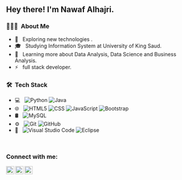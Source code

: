 <h2> Hey there! I'm Nawaf Alhajri.</h2>

<h3> 👨🏻‍💻 &nbsp;About Me </h3>

- 🤔 &nbsp; Exploring new technologies .
- 🎓 &nbsp; Studying Information System  at University of King Saud.
- 🌱 &nbsp; Learning more about Data Analysis, Data Science and Business Analysis.
- ⚡ &nbsp; full stack developer.

<h3> 🛠 &nbsp;Tech Stack</h3>

- 💻 &nbsp;
  ![Python](https://img.shields.io/badge/-Python-333333?style=flat&logo=python)
  ![Java](https://img.shields.io/badge/-Java-333333?style=flat&logo=Java&logoColor=007396)
- 🌐 &nbsp;
  ![HTML5](https://img.shields.io/badge/-HTML5-333333?style=flat&logo=HTML5)
  ![CSS](https://img.shields.io/badge/-CSS-333333?style=flat&logo=CSS3&logoColor=1572B6)
  ![JavaScript](https://img.shields.io/badge/-JavaScript-333333?style=flat&logo=javascript)
  ![Bootstrap](https://img.shields.io/badge/-Bootstrap-333333?style=flat&logo=bootstrap&logoColor=563D7C)
- 🛢 &nbsp;
  ![MySQL](https://img.shields.io/badge/-MySQL-333333?style=flat&logo=mysql)
- ⚙️ &nbsp;
  ![Git](https://img.shields.io/badge/-Git-333333?style=flat&logo=git)
  ![GitHub](https://img.shields.io/badge/-GitHub-333333?style=flat&logo=github)
- 🔧 &nbsp;
  ![Visual Studio Code](https://img.shields.io/badge/-Visual%20Studio%20Code-333333?style=flat&logo=visual-studio-code&logoColor=007ACC)
  ![Eclipse](https://img.shields.io/badge/-Eclipse-333333?style=flat&logo=eclipse-ide&logoColor=2C2255)

<br/>

<h3> Connect with me: </h3>
<img src="https://alhajrinawaf.com" align="left" alt="alhajrinawaf.com" width="22px" src="https://raw.githubusercontent.com/iconic/open-iconic/master/svg/globe.svg" />
<img src="https://twitter.com/HajriNawaf1" align="left" alt="alhajrinawaf | Twitter" width="22px" src="https://cdn.jsdelivr.net/npm/simple-icons@v3/icons/twitter.svg" />
<img src="https://linkedin.com/in/nawaf-alhajri-is" align="left" alt="alhajrinawaf | LinkedIn" width="22px" src="https://cdn.jsdelivr.net/npm/simple-icons@v3/icons/linkedin.svg" />

